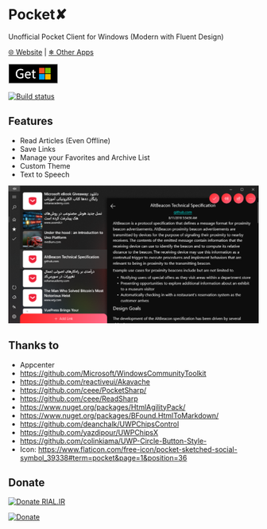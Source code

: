 # Pocket✘

Unofficial Pocket Client for Windows (Modern with Fluent Design)

[🌐 Website](https://yazdipour.github.io/)
| [❄ Other Apps](https://yazdipour.github.io/apps)

[![MS Store](./Assets/msstore.png)](https://www.microsoft.com/store/apps/9NDT5N34SR2P?ocid=badge)

[![Build status](https://build.appcenter.ms/v0.1/apps/5dc566ec-33b7-43a2-9f2f-a767502f3282/branches/master/badge)](https://appcenter.ms)

## Features

* Read Articles (Even Offline)
* Save Links
* Manage your Favorites and Archive List
* Custom Theme
* Text to Speech

![Screenshot](./Assets/Screenshot.png)

## Thanks to

* Appcenter
* https://github.com/Microsoft/WindowsCommunityToolkit
* https://github.com/reactiveui/Akavache
* https://github.com/ceee/PocketSharp/
* https://github.com/ceee/ReadSharp
* https://www.nuget.org/packages/HtmlAgilityPack/
* https://www.nuget.org/packages/BFound.HtmlToMarkdown/
* https://github.com/deanchalk/UWPChipsControl
* https://github.com/yazdipour/UWPChipsX
* https://github.com/colinkiama/UWP-Circle-Button-Style-
* Icon: https://www.flaticon.com/free-icon/pocket-sketched-social-symbol_39338#term=pocket&page=1&position=36

## Donate

[![Donate RIAL.IR](https://img.shields.io/badge/donate-IRAN-blue.svg)](https://www.payping.ir/yazdipour)

[![Donate](https://www.buymeacoffee.com/assets/img/custom_images/orange_img.png)](https://buymeacoff.ee/XrTW5YQDy)